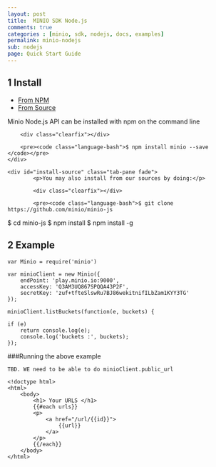 ```yaml
---
layout: post
title:  MINIO SDK Node.js
comments: true
categories : [minio, sdk, nodejs, docs, examples]
permalink: minio-nodejs 
sub: nodejs 
page: Quick Start Guide
---
```

 
## <span>1</span> Install

<ul class="d-tabs list-inline list-unstyled">
    <li class="active">
        <a href="#install-npm" data-toggle="tab">From NPM</a>
    </li>
    <li>
        <a href="#install-source" data-toggle="tab">From Source</a>
    </li>
</ul>

<div class="tab-content">
    <div id="install-npm" class="tab-pane active fade in">
        <p>Minio Node.js API can be installed with npm on the command line</p>
        
        <div class="clearfix"></div>
        
        <pre><code class="language-bash">$ npm install minio --save </code></pre>
    </div>
    
    <div id="install-source" class="tab-pane fade">
            <p>You may also install from our sources by doing:</p>
            
            <div class="clearfix"></div>
            
            <pre><code class="language-bash">$ git clone https://github.com/minio/minio-js 
$ cd minio-js
$ npm install
$ npm install -g</code></pre>
        </div>
</div>
  
## <span>2</span> Example
<pre class="code-toolbar m-b-10"><code class="language-javascript">var Minio = require('minio')
	   
var minioClient = new Minio({
    endPoint: 'play.minio.io:9000', 
    accessKey: 'Q3AM3UQ867SPQQA43P2F', 
    secretKey: 'zuf+tfteSlswRu7BJ86wekitnifILbZam1KYY3TG'
});

minioClient.listBuckets(function(e, buckets) {

if (e)
    return console.log(e);
    console.log('buckets :', buckets);
});</code></pre>
 
 
###Running the above example
<pre class="code-toolbar"><code class="language-html">TBD. WE need to be able to do minioClient.public_url 

&lt;!doctype html&gt;
&lt;html&gt;
    &lt;body&gt;
        &lt;h1&gt; Your URLS &lt;/h1&gt;
        &#123;&#123;#each urls&#125;&#125;
        &lt;p&gt;
            &lt;a href="/url/{{id}}"&gt;
                &#123;&#123;url&#125;&#125;
            &lt;/a&gt;
        &lt;/p&gt;
        {{/each}}
    &lt;/body&gt;
&lt;/html&gt;</code></pre> 

 
 
